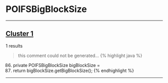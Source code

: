 # POIFSBigBlockSize

***

## [Cluster 1](./1)
1 results
> this comment could not be generated...
{% highlight java %}
86. private POIFSBigBlockSize bigBlockSize = 
603.   return bigBlockSize.getBigBlockSize();
{% endhighlight %}

***

